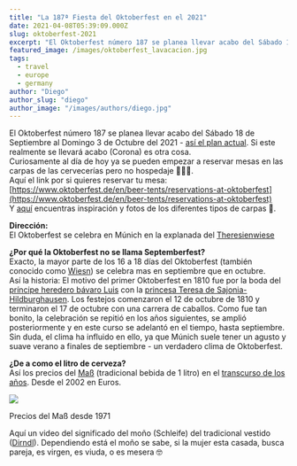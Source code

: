 ```yaml
---
title: "La 187ª Fiesta del Oktoberfest en el 2021"
date: 2021-04-08T05:39:09.000Z
slug: oktoberfest-2021
excerpt: "El Oktoberfest número 187 se planea llevar acabo del Sábado 18 de Septiembre al Domingo 3 de Octubre del 2021 - así el plan actual [https://www.oktoberfest.de/e..."
featured_image: /images/oktoberfest_lavacacion.jpg
tags:
  - travel
  - europe
  - germany
author: "Diego"
author_slug: "diego"
author_image: "/images/authors/diego.jpg"
---
```


El Oktoberfest número 187 se planea llevar acabo del Sábado 18 de Septiembre al Domingo 3 de Octubre del 2021 - [así el plan actual](https://www.oktoberfest.de/en/information/oktoberfest-opening-times). Si este realmente se llevará acabo (Corona) es otra cosa.  
Curiosamente al día de hoy ya se pueden empezar a reservar mesas en las carpas de las cervecerías pero no hospedaje 🤷🏻‍♂️.  
Aquí el link por si quieres reservar tu mesa:  
[https://www.oktoberfest.de/en/beer-tents/reservations-at-oktoberfest](https://www.oktoberfest.de/en/beer-tents/reservations-at-oktoberfest)  
Y [aquí](https://www.oktoberfest.de/en/beer-tents/big-tents) encuentras inspiración y fotos de los diferentes tipos de carpas 🎪.

**Dirección:**  
El Oktoberfest se celebra en Múnich en la explanada del [Theresienwiese](https://goo.gl/maps/XidAP1XzYJSiuYgy8)

**¿Por qué la Oktoberfest no se llama Septemberfest?**  
Exacto, la mayor parte de los 16 a 18 días del Oktoberfest (también conocido como [Wiesn](https://es.wikipedia.org/wiki/Oktoberfest#Llegada_de_los_Wiesnwirte)) se celebra mas en septiembre que en octubre.  
Así la historia: El motivo del primer Oktoberfest en 1810 fue por la boda del [príncipe heredero bávaro Luis](https://es.wikipedia.org/wiki/Luis_I_de_Baviera) con la [princesa Teresa de Sajonia-Hildburghausen](https://es.wikipedia.org/wiki/Teresa_de_Sajonia-Hildburghausen). Los festejos comenzaron el 12 de octubre de 1810 y terminaron el 17 de octubre con una carrera de caballos. Como fue tan bonito, la celebración se repitió en los años siguientes, se amplió posteriormente y en este curso se adelantó en el tiempo, hasta septiembre. Sin duda, el clima ha influido en ello, ya que Múnich suele tener un agusto y suave verano a finales de septiembre - un verdadero clima de Oktoberfest.  

**¿De a como el litro de cerveza?**  
Así los precios del [Maß](https://es.wikipedia.org/wiki/Maß) (tradicional bebida de 1 litro) en el [transcurso de los años](https://www.oktoberfest.de/en/information/service-for-visitors/the-beer-price-at-oktoberfest). Desde el 2002 en Euros.

![](/images/oktoberfestPreise.jpg)

Precios del Maß desde 1971

Aquí un video del significado del moño (Schleife) del tradicional vestido ([Dirndl](https://es.wikipedia.org/wiki/Dirndl)). Dependiendo está el moño se sabe, si la mujer esta casada, busca pareja, es virgen, es viuda, o es mesera 🤓